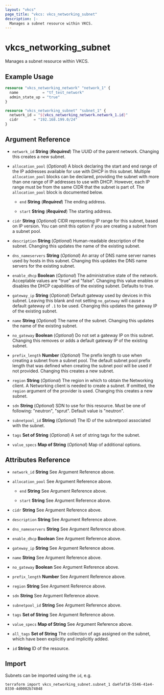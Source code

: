 ```yaml
---
layout: "vkcs"
page_title: "vkcs: vkcs_networking_subnet"
description: |-
  Manages a subnet resource within VKCS.
---
```


# vkcs_networking_subnet

Manages a subnet resource within VKCS.

## Example Usage
```terraform
resource "vkcs_networking_network" "network_1" {
  name           = "tf_test_network"
  admin_state_up = "true"
}

resource "vkcs_networking_subnet" "subnet_1" {
  network_id = "${vkcs_networking_network.network_1.id}"
  cidr       = "192.168.199.0/24"
}
```
## Argument Reference
- `network_id` **String** (***Required***) The UUID of the parent network. Changing this creates a new subnet.

- `allocation_pool` (*Optional*) A block declaring the start and end range of the IP addresses available for use with DHCP in this subnet. Multiple `allocation_pool` blocks can be declared, providing the subnet with more than one range of IP addresses to use with DHCP. However, each IP range must be from the same CIDR that the subnet is part of. The `allocation_pool` block is documented below.
  - `end` **String** (***Required***) The ending address.

  - `start` **String** (***Required***) The starting address.

- `cidr` **String** (*Optional*) CIDR representing IP range for this subnet, based on IP version. You can omit this option if you are creating a subnet from a subnet pool.

- `description` **String** (*Optional*) Human-readable description of the subnet. Changing this updates the name of the existing subnet.

- `dns_nameservers` **String** (*Optional*) An array of DNS name server names used by hosts in this subnet. Changing this updates the DNS name servers for the existing subnet.

- `enable_dhcp` **Boolean** (*Optional*) The administrative state of the network. Acceptable values are "true" and "false". Changing this value enables or disables the DHCP capabilities of the existing subnet. Defaults to true.

- `gateway_ip` **String** (*Optional*) Default gateway used by devices in this subnet. Leaving this blank and not setting `no_gateway` will cause a default gateway of `.1` to be used. Changing this updates the gateway IP of the existing subnet.

- `name` **String** (*Optional*) The name of the subnet. Changing this updates the name of the existing subnet.

- `no_gateway` **Boolean** (*Optional*) Do not set a gateway IP on this subnet. Changing this removes or adds a default gateway IP of the existing subnet.

- `prefix_length` **Number** (*Optional*) The prefix length to use when creating a subnet from a subnet pool. The default subnet pool prefix length that was defined when creating the subnet pool will be used if not provided. Changing this creates a new subnet.

- `region` **String** (*Optional*) The region in which to obtain the Networking client. A Networking client is needed to create a subnet. If omitted, the `region` argument of the provider is used. Changing this creates a new subnet.

- `sdn` **String** (*Optional*) SDN to use for this resource. Must be one of following: "neutron", "sprut". Default value is "neutron".

- `subnetpool_id` **String** (*Optional*) The ID of the subnetpool associated with the subnet.

- `tags` <strong>Set of </strong>**String** (*Optional*) A set of string tags for the subnet.

- `value_specs` <strong>Map of </strong>**String** (*Optional*) Map of additional options.


## Attributes Reference
- `network_id` **String** See Argument Reference above.

- `allocation_pool`  See Argument Reference above.
  - `end` **String** See Argument Reference above.

  - `start` **String** See Argument Reference above.

- `cidr` **String** See Argument Reference above.

- `description` **String** See Argument Reference above.

- `dns_nameservers` **String** See Argument Reference above.

- `enable_dhcp` **Boolean** See Argument Reference above.

- `gateway_ip` **String** See Argument Reference above.

- `name` **String** See Argument Reference above.

- `no_gateway` **Boolean** See Argument Reference above.

- `prefix_length` **Number** See Argument Reference above.

- `region` **String** See Argument Reference above.

- `sdn` **String** See Argument Reference above.

- `subnetpool_id` **String** See Argument Reference above.

- `tags` <strong>Set of </strong>**String** See Argument Reference above.

- `value_specs` <strong>Map of </strong>**String** See Argument Reference above.

- `all_tags` <strong>Set of </strong>**String** The collection of ags assigned on the subnet, which have been explicitly and implicitly added.

- `id` **String** ID of the resource.



## Import

Subnets can be imported using the `id`, e.g.

```shell
terraform import vkcs_networking_subnet.subnet_1 da4faf16-5546-41e4-8330-4d0002b74048
```

